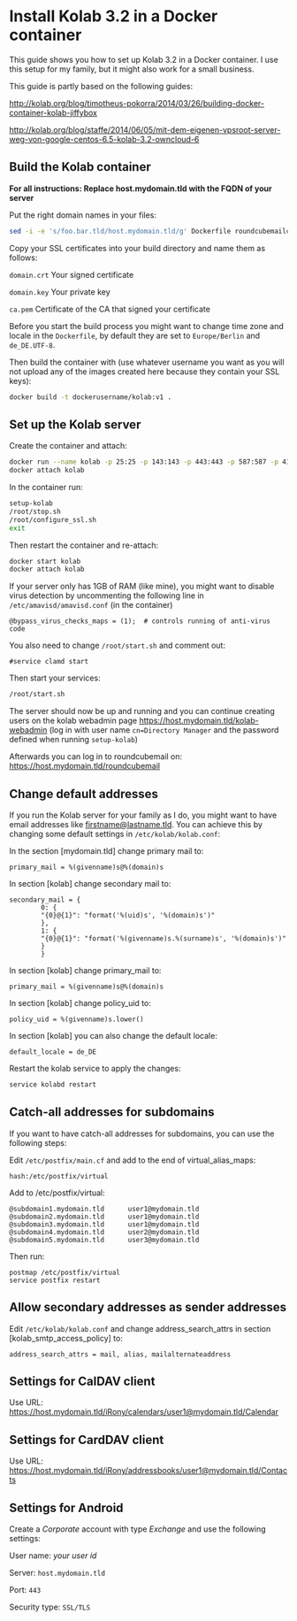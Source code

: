 # Install Kolab 3.2 in a Docker container

This guide shows you how to set up Kolab 3.2 in a Docker container. I use this setup for my family, but it might also work for a small business.

This guide is partly based on the following guides:

http://kolab.org/blog/timotheus-pokorra/2014/03/26/building-docker-container-kolab-jiffybox

http://kolab.org/blog/staffe/2014/06/05/mit-dem-eigenen-vpsroot-server-weg-von-google-centos-6.5-kolab-3.2-owncloud-6

## Build the Kolab container

**For all instructions: Replace host.mydomain.tld with the FQDN of your server**

Put the right domain names in your files:
```bash
sed -i -e 's/foo.bar.tld/host.mydomain.tld/g' Dockerfile roundcubemailconfig.inc.php
```

Copy your SSL certificates into your build directory and name them as follows:

`domain.crt` Your signed certificate

`domain.key` Your private key

`ca.pem` Certificate of the CA that signed your certificate


Before you start the build process you might want to change time zone and locale in the `Dockerfile`, by default they are set to `Europe/Berlin` and `de_DE.UTF-8`.

Then build the container with (use whatever username you want as you will not upload any of the images created here because they contain your SSL keys):
```bash
docker build -t dockerusername/kolab:v1 .
```

## Set up the Kolab server
Create the container and attach:
```bash
docker run --name kolab -p 25:25 -p 143:143 -p 443:443 -p 587:587 -p 4190:4190 -h host.mydomain.tld -d -t -i dockerusername/kolab:v1 /bin/bash
docker attach kolab
```

In the container run:
```bash
setup-kolab
/root/stop.sh
/root/configure_ssl.sh
exit
```

Then restart the container and re-attach:
```bash
docker start kolab
docker attach kolab
```

If your server only has 1GB of RAM (like mine), you might want to disable virus detection by uncommenting the following line in `/etc/amavisd/amavisd.conf` (in the container)
```
@bypass_virus_checks_maps = (1);  # controls running of anti-virus code
```

You also need to change `/root/start.sh` and comment out:
```
#service clamd start
```


Then start your services:
```bash
/root/start.sh
```

The server should now be up and running and you can continue creating users on the kolab webadmin page
https://host.mydomain.tld/kolab-webadmin (log in with user name `cn=Directory Manager` and the password defined when running `setup-kolab`)

Afterwards you can log in to roundcubemail on:
https://host.mydomain.tld/roundcubemail

## Change default addresses
If you run the Kolab server for your family as I do, you might want to have email addresses like firstname@lastname.tld. You can achieve this by changing some default settings in `/etc/kolab/kolab.conf`:

In the section [mydomain.tld] change primary mail to:
```
primary_mail = %(givenname)s@%(domain)s
```

In section [kolab] change secondary mail to:
```
secondary_mail = {
        0: {
        "{0}@{1}": "format('%(uid)s', '%(domain)s')"
        },
        1: {
        "{0}@{1}": "format('%(givenname)s.%(surname)s', '%(domain)s')"
        }
        }
```

In section [kolab] change primary_mail to:
```
primary_mail = %(givenname)s@%(domain)s
```

In section [kolab] change policy_uid to:
```
policy_uid = %(givenname)s.lower()
```

In section [kolab] you can also change the default locale:
```
default_locale = de_DE
```

Restart the kolab service to apply the changes:
```bash
service kolabd restart
```

## Catch-all addresses for subdomains
If you want to have catch-all addresses for subdomains, you can use the following steps:

Edit `/etc/postfix/main.cf` and add to the end of virtual_alias_maps:
```
hash:/etc/postfix/virtual
```

Add to /etc/postfix/virtual:
```
@subdomain1.mydomain.tld      user1@mydomain.tld
@subdomain2.mydomain.tld      user1@mydomain.tld
@subdomain3.mydomain.tld      user1@mydomain.tld
@subdomain4.mydomain.tld      user2@mydomain.tld
@subdomain5.mydomain.tld      user3@mydomain.tld
```

Then run:
```
postmap /etc/postfix/virtual
service postfix restart
```

## Allow secondary addresses as sender addresses
Edit `/etc/kolab/kolab.conf` and change address_search_attrs in section [kolab_smtp_access_policy] to:
```
address_search_attrs = mail, alias, mailalternateaddress
```


## Settings for CalDAV client
Use URL:
https://host.mydomain.tld/iRony/calendars/user1@mydomain.tld/Calendar

## Settings for CardDAV client
Use URL:
https://host.mydomain.tld/iRony/addressbooks/user1@mydomain.tld/Contacts

## Settings for Android

Create a *Corporate* account with type *Exchange* and use the following settings:

User name: *your user id*

Server: `host.mydomain.tld`

Port: `443`

Security type: `SSL/TLS`

